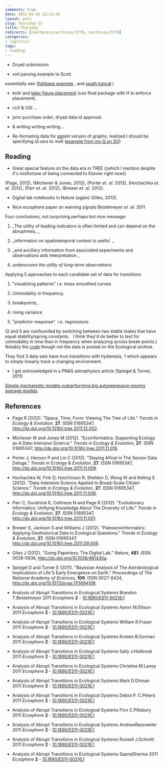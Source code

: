 ```yaml
---
comments: true
date: 2012-02-02 22:14:42
layout: post
slug: thursday-13
title: Thursday
redirects: [/wordpress/archives/3778, /archives/3778]
categories:
- logistics
tags:
- reading
---
```



	
  * Dryad submission

	
  * xml parsing example to Scott


essentially see ([fishbase example](http://fishlab.ucdavis.edu/?p=395) , and [xpath tutoral](http://www.w3schools.com/xpath/xpath_syntax.asp) )




	
  * knitr and [latex figure placement](http://tex.stackexchange.com/questions/8625/force-figure-placement-in-text) (use float package with H to enforce placement).

	
  * cc0 & OSI ...

	
  * pmc purchase order, dryad data id approval.

	
  * & writing writing writing...

	
  * Re-formating data for ggplot version of graphs, realized I should be specifying id.vars to melt ([example from my Q on SO](http://stackoverflow.com/questions/9122745/melt-and-append-data-using-reshape2-functions-in-r))




## Reading





	
  * Great special feature on the data era in TREE ((which I mention despite it's misfortune of being connected to Elsivier right now))


(Page, 2012), (Michener & Jones, 2012), (Porter _et. al._ 2012), (Hochachka _et. al._ 2012), (Parr _et. al._ 2012), (Brewer _et. al._ 2012).

	
  * Digital lab notebooks in Nature (again) (Giles, 2012).



	
  * Nice ecosphere paper on warning signals Bestelmeyer _et. al._ 2011


Four conclusions, not surprising perhaps but nice message:

	
  1. _The utility of leading indicators is often limited and can depend on the abruptness,
_

	
  2. _information on spatiotemporal context is useful  _

	
  3. _and ancillary information from associated experiments and observations aids interpretation _

	
  4. _underscores the utility of long-term observations_


Applying 5 approaches to each candidate set of data for transitions

	
  1. "visualizing patterns" i.e. loess smoothed curves

	
  2. Unimodality in frequency.

	
  3. breakpoints,

	
  4. rising variance

	
  5. "predictor-response"  i.e. regressions




(2 and 5 are confounded by switching between two stable states that have equal stability/spring constants.   I think they'd do better to test for unimodality in time than in frequency when analyzing across break-points.)  Notably the [code](http://esapubs.org/archive/ecos/C002/011/suppl-1.htm) though not the data is posted on the Ecological archive.







They find 3 data sets have true transitions with hysteresis, 1 which appears to simply linearly track a changing environment.





	
  * I get acknowledged in a PNAS astrophysics article (Spiegel & Turner, 2011)


[Simple mechanistic models outperforming big autoregressive moving average models](http://andrewgelman.com/2012/01/the-last-word-on-the-canadian-lynx-series/).

## References


- Page R (2012).
"Space, Time, Form: Viewing The Tree of Life."
*Trends in Ecology &amp; Evolution*, **27**.
ISSN 01695347, <a href="http://dx.doi.org/10.1016/j.tree.2011.12.002">http://dx.doi.org/10.1016/j.tree.2011.12.002</a>.

- Michener W and Jones M (2012).
"Ecoinformatics: Supporting Ecology as A Data-Intensive Science."
*Trends in Ecology &amp; Evolution*, **27**.
ISSN 01695347, <a href="http://dx.doi.org/10.1016/j.tree.2011.11.016">http://dx.doi.org/10.1016/j.tree.2011.11.016</a>.

- Porter J, Hanson P and Lin C (2012).
"Staying Afloat in The Sensor Data Deluge."
*Trends in Ecology &amp; Evolution*, **27**.
ISSN 01695347, <a href="http://dx.doi.org/10.1016/j.tree.2011.11.009">http://dx.doi.org/10.1016/j.tree.2011.11.009</a>.

- Hochachka W, Fink D, Hutchinson R, Sheldon D, Wong W and Kelling S (2012).
"Data-Intensive Science Applied to Broad-Scale Citizen Science."
*Trends in Ecology &amp; Evolution*, **27**.
ISSN 01695347, <a href="http://dx.doi.org/10.1016/j.tree.2011.11.006">http://dx.doi.org/10.1016/j.tree.2011.11.006</a>.

- Parr C, Guralnick R, Cellinese N and Page R (2012).
"Evolutionary Informatics: Unifying Knowledge About The Diversity of Life."
*Trends in Ecology &amp; Evolution*, **27**.
ISSN 01695347, <a href="http://dx.doi.org/10.1016/j.tree.2011.11.001">http://dx.doi.org/10.1016/j.tree.2011.11.001</a>.

- Brewer S, Jackson S and Williams J (2012).
"Paleoecoinformatics: Applying Geohistorical Data to Ecological Questions."
*Trends in Ecology &amp; Evolution*, **27**.
ISSN 01695347, <a href="http://dx.doi.org/10.1016/j.tree.2011.09.009">http://dx.doi.org/10.1016/j.tree.2011.09.009</a>.

- Giles J (2012).
"Going Paperless: The Digital Lab."
*Nature*, **481**.
ISSN 0028-0836, <a href="http://dx.doi.org/10.1038/481430a">http://dx.doi.org/10.1038/481430a</a>.

- Spiegel D and Turner E (2011).
"Bayesian Analysis of The Astrobiological Implications of Life'S Early Emergence on Earth."
*Proceedings of The National Academy of Sciences*, **109**.
ISSN 0027-8424, <a href="http://dx.doi.org/10.1073/pnas.1111694108">http://dx.doi.org/10.1073/pnas.1111694108</a>.



-  Analysis of Abrupt Transitions in Ecological Systems Brandon T.Bestelmeyer 2011 *Ecosphere* **2**   - [10.1890/ES11-00216.1](http://dx.doi.org/10.1890/ES11-00216.1)
-  Analysis of Abrupt Transitions in Ecological Systems Aaron M.Ellison 2011 *Ecosphere* **2**   - [10.1890/ES11-00216.1](http://dx.doi.org/10.1890/ES11-00216.1)
-  Analysis of Abrupt Transitions in Ecological Systems William R.Fraser 2011 *Ecosphere* **2**   - [10.1890/ES11-00216.1](http://dx.doi.org/10.1890/ES11-00216.1)
-  Analysis of Abrupt Transitions in Ecological Systems Kristen B.Gorman 2011 *Ecosphere* **2**   - [10.1890/ES11-00216.1](http://dx.doi.org/10.1890/ES11-00216.1)
-  Analysis of Abrupt Transitions in Ecological Systems Sally J.Holbrook 2011 *Ecosphere* **2**   - [10.1890/ES11-00216.1](http://dx.doi.org/10.1890/ES11-00216.1)
-  Analysis of Abrupt Transitions in Ecological Systems Christine M.Laney 2011 *Ecosphere* **2**   - [10.1890/ES11-00216.1](http://dx.doi.org/10.1890/ES11-00216.1)
-  Analysis of Abrupt Transitions in Ecological Systems Mark D.Ohman 2011 *Ecosphere* **2**   - [10.1890/ES11-00216.1](http://dx.doi.org/10.1890/ES11-00216.1)
-  Analysis of Abrupt Transitions in Ecological Systems Debra P. C.Peters 2011 *Ecosphere* **2**   - [10.1890/ES11-00216.1](http://dx.doi.org/10.1890/ES11-00216.1)
-  Analysis of Abrupt Transitions in Ecological Systems Finn C.Pillsbury 2011 *Ecosphere* **2**   - [10.1890/ES11-00216.1](http://dx.doi.org/10.1890/ES11-00216.1)
-  Analysis of Abrupt Transitions in Ecological Systems AndrewRassweiler 2011 *Ecosphere* **2**   - [10.1890/ES11-00216.1](http://dx.doi.org/10.1890/ES11-00216.1)
-  Analysis of Abrupt Transitions in Ecological Systems Russell J.Schmitt 2011 *Ecosphere* **2**   - [10.1890/ES11-00216.1](http://dx.doi.org/10.1890/ES11-00216.1)
-  Analysis of Abrupt Transitions in Ecological Systems SapnaSharma 2011 *Ecosphere* **2**   - [10.1890/ES11-00216.1](http://dx.doi.org/10.1890/ES11-00216.1)
